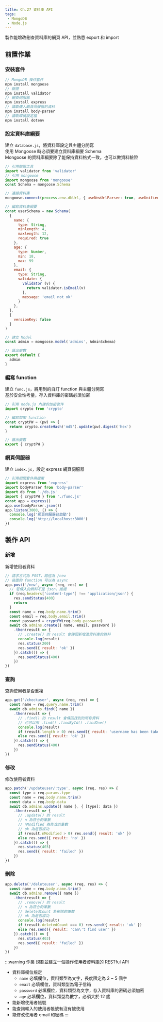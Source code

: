 ```yaml
--- 
title: Ch.27 資料庫 API
tags:
 - MongoDB
 - Node.js
---
```

製作能增改刪查資料庫的網頁 API，並熟悉 export 和 import
<!-- more -->

## 前置作業
### 安裝套件
  ```js
  // MongoDB 操作套件
  npm install mongoose
  // 驗證
  npm install validator
  // 網頁伺服器
  npm install express
  // 讀取傳入網頁伺服器的資料
  npm install body-parser
  // 讀取環境設定檔
  npm install dotenv
  ```

### 設定資料庫綱要
建立 `database.js`，將資料庫設定與主體分開寫  
使用 Mongoose 時必須要建立資料庫綱要 Schema  
Mongoose 的資料庫綱要除了能保持資料格式一致，也可以做資料驗證  
```js
// 引用驗證工具
import validator from 'validator'
// 引用 mongoose
import mongoose from 'mongoose'
const Schema = mongoose.Schema

// 連接資料庫
mongoose.connect(process.env.dbUrl, { useNewUrlParser: true, useUnifiedTopology: true })

// 編寫資料表綱要
const userSchema = new Schema(
  {
    name: { 
      type: String, 
      minlength: 4, 
      maxlength: 12, 
      required: true
    },
    age: {
      type: Number,
      min: 18,
      max: 99
    },
    email: {
      type: String,
      validate: {
        validator (v) {
          return validator.isEmail(v)
        },
        message: 'email not ok'
      }
    },
  }, 
  {
    versionKey: false
  }
)

// 建立 Model
const admin = mongoose.model('admins', AdminSchema)

// 匯出變數
export default {
  admin
}
```

### 編寫 function
建立 `func.js`，將用到的自訂 function 與主體分開寫  
基於安全性考量，存入資料庫的密碼必須加密
```js
// 引用 node.js 內建的加密套件
import crypto from 'crypto'

// 編寫加密 function
const cryptPW = (pw) => {
  return crypto.createHash('md5').update(pw).digest('hex')
}

// 匯出變數
export { cryptPW }
```

### 網頁伺服器
建立 `index.js`，設定 express 網頁伺服器
```js
// 引用相關套件與檔案
import express from 'express'
import bodyParser from 'body-parser'
import db from './db.js'
import { cryptPW } from './func.js'
const app = express()
app.use(bodyParser.json())
app.listen(3000, () => {
  console.log('網頁伺服器已啟動')
  console.log('http://localhost:3000')
})
```

## 製作 API
### 新增
新增使用者資料  
```js
// 請求方式為 POST，路徑為 /new
// 後面的 function 可以為 async
app.post('/new', async (req, res) => {
  // 若傳入的資料不是 json，拒絕
  if (req.headers['content-type'] !== 'application/json') {
    res.sendStatus(400)
    return
  }
  const name = req.body.name.trim()
  const email = req.body.email.trim()
  const password = cryptPW(req.body.password)
  await db.admins.create({ name, email, password })
    .then(result => {
      // .create() 的 result 會傳回新增進資料庫的資料
      console.log(result)
      res.status(200)
      res.send({ result: 'ok' })
    }).catch(() => {
      res.sendStatus(400)
    })
})
```

### 查詢
查詢使用者是否重複  
```js
app.get('/checkuser', async (req, res) => {
  const name = req.query.name.trim()
  await db.admins.find({ name })
    .then(result => {
      // .find() 的 result 會傳回找到的所有資料
      // 也可以用 .find() .findById() .findOne()
      console.log(result)
      if (result.length > 0) res.send({ result: 'username has been taken' })
      else res.send({ result: 'ok' })
    }).catch(() => {
      res.sendStatus(400)
    })
})
```

### 修改
修改使用者資料  
```js
app.patch('/updateuser/:type', async (req, res) => {
  const type = req.params.type
  const name = req.body.name.trim()
  const data = req.body.data
  await db.admins.update({ name }, { [type]: data })
    .then(result => {
      // .update() 的 result
      // n 為符合的筆數
      // nModified 為修改的筆數 
      // ok 為是否成功
      if (result.nModified > 0) res.send({ result: 'ok' })
      else res.send({ result: 'no' })
    }).catch(() => {
      res.status(403)
      res.send({ result: 'failed' })
    })
})
```

### 刪除
```js
app.delete('/deleteuser', async (req, res) => {
  const name = req.body.name.trim()
  await db.admins.remove({ name })
    .then(result => {
      // .remove() 的 result
      // n 為符合的筆數
      // deletedCount 為刪除的筆數 
      // ok 為是否成功
      console.log(result)
      if (result.deletedCount === 0) res.send({ result: 'ok' })
      else res.send({ result: 'can\'t find user' })
    }).catch(() => {
      res.status(403)
      res.send({ result: 'failed' })
    })
})
```

:::warning 作業
規劃並建立一個操作使用者資料庫的 RESTful API
- 資料庫欄位規定
  - `name` 必填欄位，資料類型為文字，長度限定為 2 ~ 5 個字
  - `email` 必填欄位，資料類型為電子信箱
  - `password` 必填欄位，資料類型為文字，存入資料庫的密碼必須加密
  - `age` 必填欄位，資料類型為數字，必須大於 12 歲
- 能新增使用者帳號
- 能查詢輸入的使用者帳號有沒有被使用
- 能修改使用者 email 和密碼
:::
